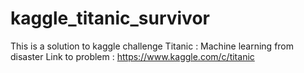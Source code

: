 # kaggle_titanic_survivor
This is a solution to kaggle challenge Titanic : Machine learning from disaster 
Link to problem : https://www.kaggle.com/c/titanic

